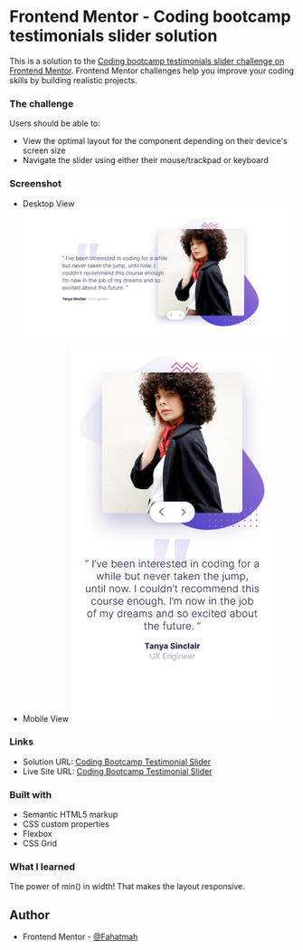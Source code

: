# Frontend Mentor - Coding bootcamp testimonials slider solution

This is a solution to the [Coding bootcamp testimonials slider challenge on Frontend Mentor](https://www.frontendmentor.io/challenges/coding-bootcamp-testimonials-slider-4FNyLA8JL). Frontend Mentor challenges help you improve your coding skills by building realistic projects.

### The challenge

Users should be able to:

-  View the optimal layout for the component depending on their device's screen size
-  Navigate the slider using either their mouse/trackpad or keyboard

### Screenshot

-  Desktop View
   ![](/assets/desktop-view.png)

-  Mobile View
   ![](/assets/mobile-view.png)

### Links

-  Solution URL: [Coding Bootcamp Testimonial Slider](https://github.com/Fahatmah/coding-bootcamp-testimonials-slider-master.git)
-  Live Site URL: [Coding Bootcamp Testimonial Slider](https://coding-bootcamp-testimonial-frontend.netlify.app/)

### Built with

-  Semantic HTML5 markup
-  CSS custom properties
-  Flexbox
-  CSS Grid

### What I learned

The power of min() in width! That makes the layout responsive.

## Author

-  Frontend Mentor - [@Fahatmah](https://www.frontendmentor.io/profile/Fahatmah)
